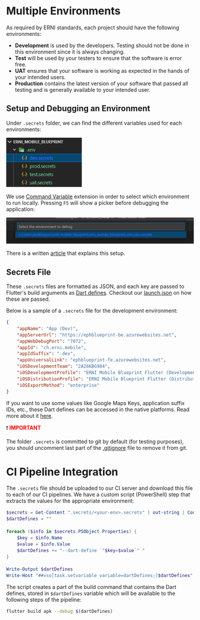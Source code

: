 # Multiple Environments

As required by ERNI standards, each project should have the following environments:
- **Development** is used by the developers. Testing should not be done in this environment since it is always changing.
- **Test** will be used by your testers to ensure that the software is error free.
- **UAT** ensures that your software is working as expected in the hands of your intended users.
- **Production** contains the latest version of your software that passed all testing and is generally available to your intended user.

## Setup and Debugging an Environment

Under `.secrets` folder, we can find the different variables used for each environments:

![image.png](.attachments/environments.png)

We use [Command Variable](https://marketplace.visualstudio.com/items?itemName=rioj7.command-variable) extension in order to select which environment to run locally. Pressing `F5` will show a picker before debugging the application:

![image.png](.attachments/environments_run.png)

There is a written [article](https://medium.com/@dustincatap/app-environments-in-flutter-and-visual-studio-code-fd956daf9802) that explains this setup.

## Secrets File

These `.secrets` files are formatted as JSON, and each key are passed to Flutter's build arguments as [Dart defines](https://dartcode.org/docs/using-dart-define-in-flutter/). Checkout our [launch.json](../erni_mobile/.vscode/launch.json) on how these are passed.

Below is a sample of a `.secrets` file for the development environment:

```json
{
    "appName": "App (Dev)",
    "appServerUrl": "https://ephblueprint-be.azurewebsites.net",
    "appWebDebugPort": "7072",
    "appId": "ch.erni.mobile",
    "appIdSuffix": ".dev",
    "appUniversalLink": "ephblueprint-fe.azurewebsites.net",
    "iOSDevelopmentTeam": "2A26KBG984",
    "iOSDevelopmentProfile": "ERNI Mobile Blueprint Flutter (Development)",
    "iOSDistributionProfile": "ERNI Mobile Blueprint Flutter (Distribution)",
    "iOSExportMethod": "enterprise"
}
```

If you want to use some values like Google Maps Keys, application suffix IDs, etc., these Dart defines can be accessed in the native platforms. Read more about it [here](https://itnext.io/flutter-1-17-no-more-flavors-no-more-ios-schemas-command-argument-that-solves-everything-8b145ed4285d).

:exclamation: **<span style="color: red">IMPORTANT</span>**

The folder `.secrets` is committed to git by default (for testing purposes), you should uncomment last part of the [.gitignore](../erni_mobile/.gitignore) file to remove it from git.

# CI Pipeline Integration

The `.secrets` file should be uploaded to our CI server and download this file to each of our CI pipelines. We have a custom script (PowerShell) step that extracts the values for the appropriate environment:

```powershell
$secrets = Get-Content ".secrets/<your-env>.secrets" | out-string | ConvertFrom-Json # you must set the secret file to use as a pipeline variable
$dartDefines = ""

foreach ($info in $secrets.PSObject.Properties) {
    $key = $info.Name
    $value = $info.Value
    $dartDefines += "--dart-define `"$key=$value`" "
}

Write-Output $dartDefines
Write-Host "##vso[task.setvariable variable=dartDefines;]$dartDefines"
```

The script creates a part of the build command that contains the Dart defines, stored in `$dartDefines` variable which will be available to the following steps of the pipeline:

```sh
flutter build apk --debug $(dartDefines)
```